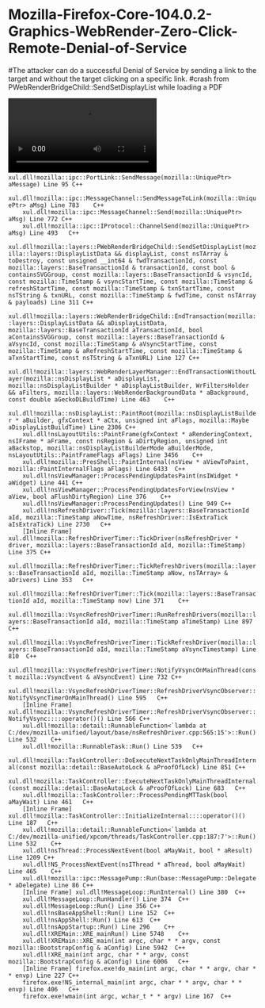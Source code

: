 # Mozilla-Firefox-Core-104.0.2-Graphics-WebRender-Zero-Click-Remote-Denial-of-Service
#The attacker can do a successful Denial of Service by sending a link to the target and without the target clicking on a specific link. #crash from PWebRenderBridgeChild::SendSetDisplayList while loading a PDF

<video src="https://github.com/APTIRAN/Mozilla-Firefox-Core-104.0.2-Graphics-WebRender-Zero-Click-Remote-Denial-of-Service/blob/main/POC/POC.mp4" controls="controls" style="max-width: 730px;">
</video>

<code>
xul.dll!mozilla::ipc::PortLink::SendMessage(mozilla::UniquePtr<IPC::Message,mozilla::DefaultDelete<IPC::Message>> aMessage) Line 95	C++
 	xul.dll!mozilla::ipc::MessageChannel::SendMessageToLink(mozilla::UniquePtr<IPC::Message,mozilla::DefaultDelete<IPC::Message>> aMsg) Line 783	C++
 	xul.dll!mozilla::ipc::MessageChannel::Send(mozilla::UniquePtr<IPC::Message,mozilla::DefaultDelete<IPC::Message>> aMsg) Line 772	C++
 	xul.dll!mozilla::ipc::IProtocol::ChannelSend(mozilla::UniquePtr<IPC::Message,mozilla::DefaultDelete<IPC::Message>> aMsg) Line 493	C++
 	xul.dll!mozilla::layers::PWebRenderBridgeChild::SendSetDisplayList(mozilla::layers::DisplayListData && displayList, const nsTArray<mozilla::layers::OpDestroy> & toDestroy, const unsigned __int64 & fwdTransactionId, const mozilla::layers::BaseTransactionId<mozilla::layers::TransactionIdType> & transactionId, const bool & containsSVGGroup, const mozilla::layers::BaseTransactionId<mozilla::VsyncIdType> & vsyncId, const mozilla::TimeStamp & vsyncStartTime, const mozilla::TimeStamp & refreshStartTime, const mozilla::TimeStamp & txnStartTime, const nsTString<char> & txnURL, const mozilla::TimeStamp & fwdTime, const nsTArray<mozilla::layers::CompositionPayload> & payloads) Line 311	C++
 	xul.dll!mozilla::layers::WebRenderBridgeChild::EndTransaction(mozilla::layers::DisplayListData && aDisplayListData, mozilla::layers::BaseTransactionId<mozilla::layers::TransactionIdType> aTransactionId, bool aContainsSVGGroup, const mozilla::layers::BaseTransactionId<mozilla::VsyncIdType> & aVsyncId, const mozilla::TimeStamp & aVsyncStartTime, const mozilla::TimeStamp & aRefreshStartTime, const mozilla::TimeStamp & aTxnStartTime, const nsTString<char> & aTxnURL) Line 127	C++
 	xul.dll!mozilla::layers::WebRenderLayerManager::EndTransactionWithoutLayer(mozilla::nsDisplayList * aDisplayList, mozilla::nsDisplayListBuilder * aDisplayListBuilder, WrFiltersHolder && aFilters, mozilla::layers::WebRenderBackgroundData * aBackground, const double aGeckoDLBuildTime) Line 463	C++
 	xul.dll!mozilla::nsDisplayList::PaintRoot(mozilla::nsDisplayListBuilder * aBuilder, gfxContext * aCtx, unsigned int aFlags, mozilla::Maybe<double> aDisplayListBuildTime) Line 2306	C++
 	xul.dll!nsLayoutUtils::PaintFrame(gfxContext * aRenderingContext, nsIFrame * aFrame, const nsRegion & aDirtyRegion, unsigned int aBackstop, mozilla::nsDisplayListBuilderMode aBuilderMode, nsLayoutUtils::PaintFrameFlags aFlags) Line 3456	C++
 	xul.dll!mozilla::PresShell::PaintInternal(nsView * aViewToPaint, mozilla::PaintInternalFlags aFlags) Line 6433	C++
 	xul.dll!nsViewManager::ProcessPendingUpdatesPaint(nsIWidget * aWidget) Line 441	C++
 	xul.dll!nsViewManager::ProcessPendingUpdatesForView(nsView * aView, bool aFlushDirtyRegion) Line 376	C++
 	xul.dll!nsViewManager::ProcessPendingUpdates() Line 949	C++
 	xul.dll!nsRefreshDriver::Tick(mozilla::layers::BaseTransactionId<mozilla::VsyncIdType> aId, mozilla::TimeStamp aNowTime, nsRefreshDriver::IsExtraTick aIsExtraTick) Line 2730	C++
 	[Inline Frame] xul.dll!mozilla::RefreshDriverTimer::TickDriver(nsRefreshDriver * driver, mozilla::layers::BaseTransactionId<mozilla::VsyncIdType> aId, mozilla::TimeStamp) Line 375	C++
 	xul.dll!mozilla::RefreshDriverTimer::TickRefreshDrivers(mozilla::layers::BaseTransactionId<mozilla::VsyncIdType> aId, mozilla::TimeStamp aNow, nsTArray<RefPtr<nsRefreshDriver>> & aDrivers) Line 353	C++
 	xul.dll!mozilla::RefreshDriverTimer::Tick(mozilla::layers::BaseTransactionId<mozilla::VsyncIdType> aId, mozilla::TimeStamp now) Line 371	C++
 	xul.dll!mozilla::VsyncRefreshDriverTimer::RunRefreshDrivers(mozilla::layers::BaseTransactionId<mozilla::VsyncIdType> aId, mozilla::TimeStamp aTimeStamp) Line 897	C++
 	xul.dll!mozilla::VsyncRefreshDriverTimer::TickRefreshDriver(mozilla::layers::BaseTransactionId<mozilla::VsyncIdType> aId, mozilla::TimeStamp aVsyncTimestamp) Line 810	C++
 	xul.dll!mozilla::VsyncRefreshDriverTimer::NotifyVsyncOnMainThread(const mozilla::VsyncEvent & aVsyncEvent) Line 732	C++
 	xul.dll!mozilla::VsyncRefreshDriverTimer::RefreshDriverVsyncObserver::NotifyVsyncTimerOnMainThread() Line 595	C++
 	[Inline Frame] xul.dll!mozilla::VsyncRefreshDriverTimer::RefreshDriverVsyncObserver::NotifyVsync::<lambda_1>::operator()() Line 566	C++
 	xul.dll!mozilla::detail::RunnableFunction<`lambda at C:/dev/mozilla-unified/layout/base/nsRefreshDriver.cpp:565:15'>::Run() Line 532	C++
 	xul.dll!mozilla::RunnableTask::Run() Line 539	C++
 	xul.dll!mozilla::TaskController::DoExecuteNextTaskOnlyMainThreadInternal(const mozilla::detail::BaseAutoLock<mozilla::Mutex &> & aProofOfLock) Line 851	C++
 	xul.dll!mozilla::TaskController::ExecuteNextTaskOnlyMainThreadInternal(const mozilla::detail::BaseAutoLock<mozilla::Mutex &> & aProofOfLock) Line 683	C++
 	xul.dll!mozilla::TaskController::ProcessPendingMTTask(bool aMayWait) Line 461	C++
 	[Inline Frame] xul.dll!mozilla::TaskController::InitializeInternal::<lambda_1>::operator()() Line 187	C++
 	xul.dll!mozilla::detail::RunnableFunction<`lambda at C:/dev/mozilla-unified/xpcom/threads/TaskController.cpp:187:7'>::Run() Line 532	C++
 	xul.dll!nsThread::ProcessNextEvent(bool aMayWait, bool * aResult) Line 1209	C++
 	xul.dll!NS_ProcessNextEvent(nsIThread * aThread, bool aMayWait) Line 465	C++
 	xul.dll!mozilla::ipc::MessagePump::Run(base::MessagePump::Delegate * aDelegate) Line 86	C++
 	[Inline Frame] xul.dll!MessageLoop::RunInternal() Line 380	C++
 	xul.dll!MessageLoop::RunHandler() Line 374	C++
 	xul.dll!MessageLoop::Run() Line 356	C++
 	xul.dll!nsBaseAppShell::Run() Line 152	C++
 	xul.dll!nsAppShell::Run() Line 613	C++
 	xul.dll!nsAppStartup::Run() Line 296	C++
 	xul.dll!XREMain::XRE_mainRun() Line 5748	C++
 	xul.dll!XREMain::XRE_main(int argc, char * * argv, const mozilla::BootstrapConfig & aConfig) Line 5942	C++
 	xul.dll!XRE_main(int argc, char * * argv, const mozilla::BootstrapConfig & aConfig) Line 6006	C++
 	[Inline Frame] firefox.exe!do_main(int argc, char * * argv, char * * envp) Line 227	C++
 	firefox.exe!NS_internal_main(int argc, char * * argv, char * * envp) Line 406	C++
 	firefox.exe!wmain(int argc, wchar_t * * argv) Line 167	C++
</code>

